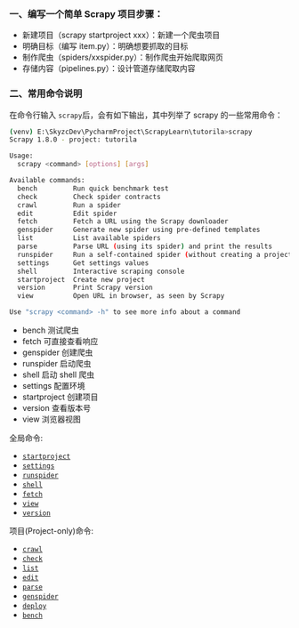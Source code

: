 ### 一、编写一个简单 Scrapy 项目步骤：

- 新建项目（scrapy startproject xxx）：新建一个爬虫项目
- 明确目标（编写 item.py）：明确想要抓取的目标
- 制作爬虫（spiders/xxspider.py）：制作爬虫开始爬取网页
- 存储内容（pipelines.py）：设计管道存储爬取内容

### 二、常用命令说明

在命令行输入 `scrapy`后，会有如下输出，其中列举了 scrapy 的一些常用命令：

```bash
(venv) E:\SkyzcDev\PycharmProject\ScrapyLearn\tutorila>scrapy
Scrapy 1.8.0 - project: tutorila

Usage:
  scrapy <command> [options] [args]

Available commands:
  bench         Run quick benchmark test
  check         Check spider contracts
  crawl         Run a spider
  edit          Edit spider
  fetch         Fetch a URL using the Scrapy downloader
  genspider     Generate new spider using pre-defined templates
  list          List available spiders
  parse         Parse URL (using its spider) and print the results
  runspider     Run a self-contained spider (without creating a project)
  settings      Get settings values
  shell         Interactive scraping console
  startproject  Create new project
  version       Print Scrapy version
  view          Open URL in browser, as seen by Scrapy

Use "scrapy <command> -h" to see more info about a command

```

- bench 测试爬虫
- fetch 可直接查看响应
- genspider 创建爬虫
- runspider 启动爬虫
- shell 启动 shell 爬虫
- settings 配置环境
- startproject 创建项目
- version 查看版本号
- view 浏览器视图

全局命令:

- [`startproject`](https://scrapy-chs.readthedocs.io/zh_CN/latest/topics/commands.html#std:command-startproject)
- [`settings`](https://scrapy-chs.readthedocs.io/zh_CN/latest/topics/commands.html#std:command-settings)
- [`runspider`](https://scrapy-chs.readthedocs.io/zh_CN/latest/topics/commands.html#std:command-runspider)
- [`shell`](https://scrapy-chs.readthedocs.io/zh_CN/latest/topics/commands.html#std:command-shell)
- [`fetch`](https://scrapy-chs.readthedocs.io/zh_CN/latest/topics/commands.html#std:command-fetch)
- [`view`](https://scrapy-chs.readthedocs.io/zh_CN/latest/topics/commands.html#std:command-view)
- [`version`](https://scrapy-chs.readthedocs.io/zh_CN/latest/topics/commands.html#std:command-version)

项目(Project-only)命令:

- [`crawl`](https://scrapy-chs.readthedocs.io/zh_CN/latest/topics/commands.html#std:command-crawl)
- [`check`](https://scrapy-chs.readthedocs.io/zh_CN/latest/topics/commands.html#std:command-check)
- [`list`](https://scrapy-chs.readthedocs.io/zh_CN/latest/topics/commands.html#std:command-list)
- [`edit`](https://scrapy-chs.readthedocs.io/zh_CN/latest/topics/commands.html#std:command-edit)
- [`parse`](https://scrapy-chs.readthedocs.io/zh_CN/latest/topics/commands.html#std:command-parse)
- [`genspider`](https://scrapy-chs.readthedocs.io/zh_CN/latest/topics/commands.html#std:command-genspider)
- [`deploy`](https://scrapy-chs.readthedocs.io/zh_CN/latest/topics/commands.html#std:command-deploy)
- [`bench`](https://scrapy-chs.readthedocs.io/zh_CN/latest/topics/commands.html#std:command-bench)